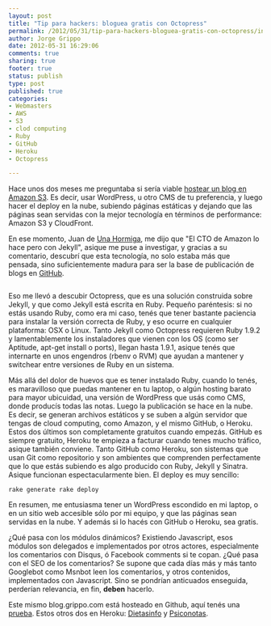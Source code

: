 ```yaml
--- 
layout: post
title: "Tip para hackers: bloguea gratis con Octopress"
permalink: /2012/05/31/tip-para-hackers-bloguea-gratis-con-octopress/index.html
author: Jorge Grippo
date: 2012-05-31 16:29:06
comments: true
sharing: true
footer: true
status: publish
type: post
published: true
categories: 
- Webmasters
- AWS
- S3
- clod computing
- Ruby
- GitHub
- Heroku
- Octopress

---
```

<!-- 309 -->
Hace unos dos meses me preguntaba si sería viable <a href="http://blog.grippo.com/2012/03/13/idea-para-usar-wordpress-solo-como-backend-y-servir-las-paginas-desde-amazon-s3/">hostear un blog en Amazon S3</a>. Es decir, usar WordPress, u otro CMS de tu preferencia, y luego hacer el deploy en la nube, subiendo páginas estáticas y dejando que las páginas sean servidas con la mejor tecnología en términos de performance: Amazon S3 y CloudFront.

<!--more-->En ese momento, Juan de <a href="http://unahormiga.com">Una Hormiga</a>, me dijo que "El CTO de Amazon lo hace pero con Jekyll", asique me puse a investigar, y gracias a su comentario, descubrí que esta tecnología, no solo estaba más que pensada, sino suficientemente madura para ser la base de publicación de blogs en <a href="http://github.com">GitHub</a>.

<a href="http://octopress.org"><img title="octopress" src="http://blog.grippo.com/wp-content/uploads/2012/05/octopress.png" alt="" /></a>

Eso me llevó a descubir Octopress, que es una solución construida sobre Jekyll, y que como Jekyll está escrita en Ruby. Pequeño paréntesis: si no estás usando Ruby, como era mi caso, tenés que tener bastante paciencia para instalar la versión correcta de Ruby, y eso ocurre en cualquier plataforma: OSX o Linux. Tanto Jekyll como Octopress requieren Ruby 1.9.2 y lamentablemente los instaladores que vienen con los OS (como ser Aptitude, apt-get install o ports), llegan hasta 1.9.1, asique tenés que internarte en unos engendros (rbenv o RVM) que ayudan a mantener y switchear entre versiones de Ruby en un sistema.

Más allá del dolor de huevos que es tener instalado Ruby, cuando lo tenés, es maravilloso que puedas mantener en tu laptop, o algún hosting barato para mayor ubicuidad, una versión de WordPress que usás como CMS, donde producís todas las notas. Luego la publicación se hace en la nube. Es decir, se generan archivos estáticos y se suben a algún servidor que tengas de cloud computing, como Amazon, y el mismo GitHub, o Heroku. Estos dos últimos son completamente gratuitos cuando empezás. GitHub es siempre gratuito, Heroku te empieza a facturar cuando tenes mucho tráfico, asique también conviene. Tanto GitHub como Heroku, son sistemas que usan Git como repositorio y son ambientes que comprenden perfectamente que lo que estás subiendo es algo producido con Ruby, Jekyll y Sinatra. Asique funcionan espectacularmente bien. El deploy es muy sencillo:

<code>rake generate
rake deploy</code>

En resumen, me entusiasma tener un WordPress escondido en mi laptop, o en un sitio web accesible sólo por mi equipo, y que las páginas sean servidas en la nube. Y además si lo hacés con GitHub o Heroku, sea gratis.

¿Qué pasa con los módulos dinámicos? Existiendo Javascript, esos módulos son delegados e implementados por otros actores, especialmente los comentarios con Disqus, ó Facebook comments si te copan. ¿Qué pasa con el SEO de los comentarios? Se supone que cada días más y más tanto Googlebot como Msnbot leen los comentarios, y otros contenidos, implementados con Javascript. Sino se pondrían anticuados enseguida, perderían relevancia, en fin, <strong>deben</strong> hacerlo.

Este mismo blog.grippo.com está hosteado en Github, aquí tenés una <a href="http://blog.grippo.com/no-existe-esta-pagina.html" rel="nofollow">prueba</a>. Estos otros dos en Heroku: <a href="http://www.dietasinfo.com/">Dietasinfo</a> y <a href="http://www.psiconotas.com/">Psiconotas</a>.

